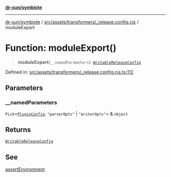 [**@-xun/symbiote**](../../../../../README.md)

***

[@-xun/symbiote](../../../../../README.md) / [src/assets/transformers/\_release.config.cjs](../README.md) / moduleExport

# Function: moduleExport()

> **moduleExport**(`__namedParameters`): [`WritableReleaseConfig`](../type-aliases/WritableReleaseConfig.md)

Defined in: [src/assets/transformers/\_release.config.cjs.ts:112](https://github.com/Xunnamius/symbiote/blob/a432129d36367c9c0fe2512d6ba837487d12f425/src/assets/transformers/_release.config.cjs.ts#L112)

## Parameters

### \_\_namedParameters

`Pick`\<[`PluginConfig`](../type-aliases/PluginConfig.md), `"parserOpts"` \| `"writerOpts"`\> & `object`

## Returns

[`WritableReleaseConfig`](../type-aliases/WritableReleaseConfig.md)

## See

[assertEnvironment](assertEnvironment.md)
